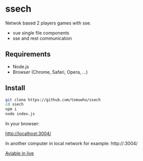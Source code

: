 # ssech

Netwok based 2 players games with sse.

- vue single file components
- sse and rest communication

## Requirements

- Node.js
- Browser (Chrome, Safari, Opera, ...)

## Install

```sh
git clone https://github.com/tomuwhu/ssech
cd ssech
npm i
node index.js
```

In your browser:

[http://localhost:3004/](http://localhost:3004/)

In another computer in local network for example: http://<computer ip adress>:3004/

[Aviable in live](http://www.inf.u-szeged.hu/u/tnemeth_5/)
